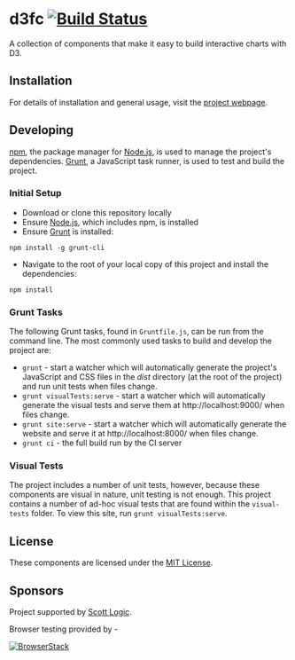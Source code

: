 # d3fc [![Build Status](https://travis-ci.org/ScottLogic/d3fc.svg?branch=master)](https://travis-ci.org/ScottLogic/d3fc)

A collection of components that make it easy to build interactive charts with D3.

## Installation

For details of installation and general usage, visit the [project webpage](http://d3fc.io/).

## Developing

[npm](https://www.npmjs.com/), the package manager for [Node.js](https://nodejs.org/), is used to manage the project's dependencies. [Grunt](http://gruntjs.com/), a JavaScript task runner, is used to test and build the project.

### Initial Setup

- Download or clone this repository locally
- Ensure [Node.js](https://nodejs.org/), which includes npm, is installed
- Ensure [Grunt](http://gruntjs.com/getting-started#installing-the-cli) is installed:

```
npm install -g grunt-cli
```

- Navigate to the root of your local copy of this project and install the dependencies:

```
npm install
```

### Grunt Tasks

The following Grunt tasks, found in `Gruntfile.js`, can be run from the command line. The most commonly used tasks to build and develop the project are:

- `grunt` - start a watcher which will automatically generate the project's JavaScript and CSS files in the _dist_ directory (at the root of the project) and run unit tests when files change.
- `grunt visualTests:serve` - start a watcher which will automatically generate the visual tests and serve them at http://localhost:9000/ when files change.
- `grunt site:serve` - start a watcher which will automatically generate the website and serve it at http://localhost:8000/ when files change.
- `grunt ci` - the full build run by the CI server

### Visual Tests

The project includes a number of unit tests, however, because these components are visual in nature, unit testing is not enough. This project contains a number of ad-hoc visual tests that are found within the `visual-tests` folder. To view this site, run `grunt visualTests:serve`.

## License

These components are licensed under the [MIT License](http://opensource.org/licenses/MIT).

## Sponsors

Project supported by [Scott Logic](http://www.scottlogic.com).

Browser testing provided by -

[![BrowserStack](https://scottlogic.github.io/d3fc/images/browser-stack.svg)](https://browserstack.com)
